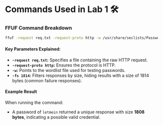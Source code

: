 
# Commands Used in Lab 1 🛠️

### FFUF Command Breakdown
```bash
ffuf -request req.txt -request-proto http -w /usr/share/seclists/Passwords/xato-net-10-million-passwords-10000.txt -fs 1814
```

#### Key Parameters Explained:
- **`-request req.txt`:** Specifies a file containing the raw HTTP request.
- **`-request-proto http`:** Ensures the protocol is HTTP.
- **`-w`:** Points to the wordlist file used for testing passwords.
- **`-fs 1814`:** Filters responses by size, hiding results with a size of 1814 bytes (common failure responses).

#### Example Result
When running the command:
- A password of `letmein` returned a unique response with size **1808 bytes**, indicating a possible valid credential.
